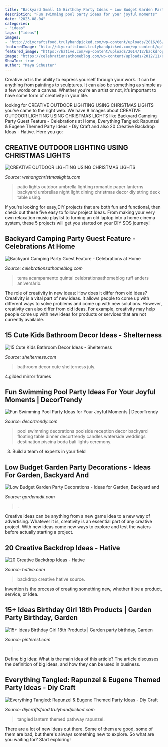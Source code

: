 ```yaml
---
title: "Backyard Small 15 Birthday Party Ideas ~ Low Budget Garden Party Decorations"
description: "Fun swimming pool party ideas for your joyful moments"
date: "2023-08-04"
categories:
- "ideas"
tags: ["ideas"]
images:
- "http://diycraftsfood.trulyhandpicked.com/wp-content/uploads/2016/06/Tangled-wedding_in.jpg"
featuredImage: "http://diycraftsfood.trulyhandpicked.com/wp-content/uploads/2016/06/Tangled-wedding_in.jpg"
featured_image: "https://hative.com/wp-content/uploads/2014/12/backdrop-ideas/15-creative-backdrop-ideas.jpg"
image: "https://celebrationsathomeblog.com/wp-content/uploads/2012/11/61.jpg"
ShowToc: true
author: "Maya Schuster"
---
```



Creative art is the ability to express yourself through your work. It can be anything from paintings to sculptures. It can also be something as simple as a few words on a canvas. Whether you’re an artist or not, it’s important to have some form of creativity in your life.

	

		
looking for CREATIVE OUTDOOR LIGHTING USING CHRISTMAS LIGHTS you've came to the right web. We have 8 Images about CREATIVE OUTDOOR LIGHTING USING CHRISTMAS LIGHTS like Backyard Camping Party Guest Feature - Celebrations at Home, Everything Tangled: Rapunzel &amp; Eugene Themed Party Ideas - Diy Craft and also 20 Creative Backdrop Ideas - Hative. Here you go:
		
    
## CREATIVE OUTDOOR LIGHTING USING CHRISTMAS LIGHTS

<img loading=lazy src="https://www.wehangchristmaslights.com/my-content/uploads/2016/03/56d420e8ed0c223e4d25515539ab4046-1.jpg" onerror="this.onerror=null;this.src='https://tse2.mm.bing.net/th?id=OIP.Fzzf4pJlLr8a1PkCiofhgAHaLH&amp;pid=15.1';" alt="CREATIVE OUTDOOR LIGHTING USING CHRISTMAS LIGHTS">

_Source: wehangchristmaslights.com_

>patio lights outdoor umbrella lighting romantic paper lanterns backyard umbrellas night light dining christmas decor diy string deck table using. 

	

If you're looking for easy,DIY projects that are both fun and functional, then check out these five easy to follow project Ideas. From making your very own relaxation music playlist to turning an old laptop into a home cinema system, these 5 projects will get you started on your DIY SOS journey!

    
## Backyard Camping Party Guest Feature - Celebrations At Home

<img loading=lazy src="https://celebrationsathomeblog.com/wp-content/uploads/2012/11/61.jpg" onerror="this.onerror=null;this.src='https://tse4.mm.bing.net/th?id=OIP.WRNVbpv0sXc65JSRWfQXRgHaE8&amp;pid=15.1';" alt="Backyard Camping Party Guest Feature - Celebrations at Home">

_Source: celebrationsathomeblog.com_

>tema acampamento quintal celebrationsathomeblog ruff anders aniversário. 

	

The role of creativity in new ideas: How does it differ from old ideas?
Creativity is a vital part of new ideas. It allows people to come up with different ways to solve problems and come up with new solutions. However, creativity can also differ from old ideas. For example, creativity may help people come up with new ideas for products or services that are not currently available.

    
## 15 Cute Kids Bathroom Decor Ideas - Shelterness

<img loading=lazy src="http://i.shelterness.com/kids-bathroom-decor-ideas-11.jpg" onerror="this.onerror=null;this.src='https://tse4.mm.bing.net/th?id=OIP.WSQKLPKp7Jy6mJjL5pu8eAHaMS&amp;pid=15.1';" alt="15 Cute Kids Bathroom Decor Ideas - Shelterness">

_Source: shelterness.com_

>bathroom decor cute shelterness july. 

	

4.gilded mirror frames

    
## Fun Swimming Pool Party Ideas For Your Joyful Moments | DecorTrendy

<img loading=lazy src="https://decortrendy.com/wp-content/uploads/2019/08/swimming-pool-party-ideas-16.jpg" onerror="this.onerror=null;this.src='https://tse1.mm.bing.net/th?id=OIP.gD5-LDieJycY-e-6r5NhZAHaLH&amp;pid=15.1';" alt="Fun Swimming Pool Party Ideas for Your Joyful Moments | DecorTrendy">

_Source: decortrendy.com_

>pool swimming decorations poolside reception decor backyard floating table dinner decortrendy candles waterside weddings destination piscina boda bali lights ceremony. 

	

3. Build a team of experts in your field 

    
## Low Budget Garden Party Decorations - Ideas For Garden, Backyard And

<img loading=lazy src="http://gardenedit.com/wp-content/uploads/2014/05/garden-party2.jpg" onerror="this.onerror=null;this.src='https://tse4.mm.bing.net/th?id=OIP.gDft1wdeki-9hHjrpsYgEgHaLH&amp;pid=15.1';" alt="Low Budget Garden Party Decorations - Ideas for Garden, Backyard and">

_Source: gardenedit.com_

>. 

	

Creative ideas can be anything from a new game idea to a new way of advertising. Whatever it is, creativity is an essential part of any creative project. With new ideas come new ways to explore and test the waters before actually starting a project.

    
## 20 Creative Backdrop Ideas - Hative

<img loading=lazy src="https://hative.com/wp-content/uploads/2014/12/backdrop-ideas/15-creative-backdrop-ideas.jpg" onerror="this.onerror=null;this.src='https://tse4.mm.bing.net/th?id=OIP.jwmRt-z7T6XjPxgeV9cKIgHaLH&amp;pid=15.1';" alt="20 Creative Backdrop Ideas - Hative">

_Source: hative.com_

>backdrop creative hative source. 

	

Invention is the process of creating something new, whether it be a product, service, or Idea.

    
## 15+ Ideas Birthday Girl 18th Products | Garden Party Birthday, Garden

<img loading=lazy src="https://i.pinimg.com/736x/08/86/fe/0886fe58c5029f0ce8feb76e19808c61.jpg" onerror="this.onerror=null;this.src='https://tse2.mm.bing.net/th?id=OIP.fh5dR-QOexWz7wlE3UxfFwAAAA&amp;pid=15.1';" alt="15+ Ideas Birthday Girl 18th Products | Garden party birthday, Garden">

_Source: pinterest.com_

>. 

	

Define big idea: What is the main idea of this article?
The article discusses the definition of big ideas, and how they can be used in business.

    
## Everything Tangled: Rapunzel &amp; Eugene Themed Party Ideas - Diy Craft

<img loading=lazy src="http://diycraftsfood.trulyhandpicked.com/wp-content/uploads/2016/06/Tangled-wedding_in.jpg" onerror="this.onerror=null;this.src='https://tse2.mm.bing.net/th?id=OIP.SmbY8uVq943Z_pmAgv31XQHaHa&amp;pid=15.1';" alt="Everything Tangled: Rapunzel &amp; Eugene Themed Party Ideas - Diy Craft">

_Source: diycraftsfood.trulyhandpicked.com_

>tangled lantern themed pathway rapunzel. 

	

There are a lot of new ideas out there. Some of them are good, some of them are bad, but there's always something new to explore. So what are you waiting for? Start exploring!


